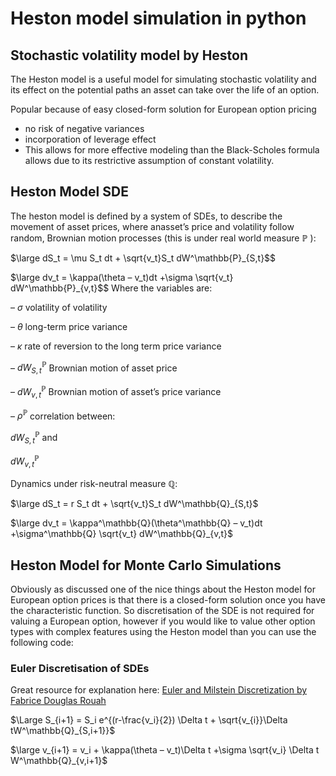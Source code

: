 # Heston model simulation in python

## Stochastic volatility model by Heston
The Heston model is a useful model for simulating stochastic volatility and its effect on the potential paths an asset can take over the life of an option.

Popular because of easy closed-form solution for European option pricing
- no risk of negative variances
- incorporation of leverage effect
- This allows for more effective modeling than the Black-Scholes formula allows due to its restrictive assumption of constant volatility.

## Heston Model SDE
The heston model is defined by a system of SDEs, to describe the movement of asset prices, where anasset’s price and volatility follow random, Brownian motion processes (this is under real world measure $\mathbb{P}$ ):

$\large dS_t = \mu S_t dt + \sqrt{v_t}S_t dW^\mathbb{P}_{S,t}$$

$\large dv_t = \kappa(\theta – v_t)dt +\sigma \sqrt{v_t} dW^\mathbb{P}_{v,t}$$
Where the variables are:

– $\sigma$ volatility of volatility

– $\theta$ long-term price variance

– $\kappa$ rate of reversion to the long term price variance

– $dW^\mathbb{P}_{S,t}$ Brownian motion of asset price

– $dW^\mathbb{P}_{v,t}$ Brownian motion of asset’s price variance

– $\rho^\mathbb{P}$ correlation between:
      
  $dW^\mathbb{P}_{S,t}$ and
  
  $dW^\mathbb{P}_{v,t}$


Dynamics under risk-neutral measure $\mathbb{Q}$:

$\large dS_t = r S_t dt + \sqrt{v_t}S_t dW^\mathbb{Q}_{S,t}$

$\large dv_t = \kappa^\mathbb{Q}(\theta^\mathbb{Q} – v_t)dt +\sigma^\mathbb{Q} \sqrt{v_t} dW^\mathbb{Q}_{v,t}$


## Heston Model for Monte Carlo Simulations

Obviously as discussed one of the nice things about the Heston model for European option prices is that there is a closed-form solution once you have the characteristic function. So discretisation of the SDE is not required for valuing a European option, however if you would like to value other option types with complex features using the Heston model than you can use the following code:

### Euler Discretisation of SDEs

Great resource for explanation here: [Euler and Milstein Discretization by Fabrice Douglas Rouah](https://frouah.com/finance%20notes/Euler%20and%20Milstein%20Discretization.pdf)

$\Large S_{i+1} = S_i e^{(r-\frac{v_i}{2}) \Delta t + \sqrt{v_{i}}\Delta tW^\mathbb{Q}_{S,i+1}}$

$\large v_{i+1} = v_i + \kappa(\theta – v_t)\Delta t +\sigma \sqrt{v_i} \Delta t W^\mathbb{Q}_{v,i+1}$

